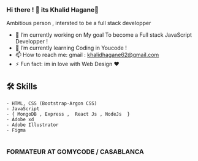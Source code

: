 ### Hi there !  🚀 its Khalid Hagane👋


Ambitious person , intersted to be a full stack developper




- 🔭 I’m currently working on My goal To become a Full stack JavaScript Developper   ! 
- 🌱 I’m currently learning Coding in Youcode ! 
- 📫 How to reach me: gmail : khalidhagane62@gmail.com 
- ⚡ Fun fact: im in love with Web Design ❤️ 

## 🛠 Skills
    - HTML, CSS (Bootstrap-Argon CSS)
    - JavaScript 
    - { MongoDB , Express ,  React Js , NodeJs  } 
    - Adobe xd 
    - Adobe Illustrator 
    - Figma
#

###  FORMATEUR AT GOMYCODE / CASABLANCA
